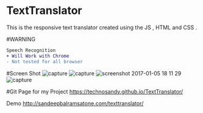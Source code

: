 # TextTranslator


This is the responsive text translator created using the JS , HTML and CSS .

#WARNING 
```diff
Speech Recognition 
+ Will Work with Chrome 
- Not tested for all browser 
```

#Screen Shot
![capture](https://cloud.githubusercontent.com/assets/22931190/21680844/3ecfaf00-d372-11e6-8c2c-c2ca0605249d.PNG)
![capture](https://cloud.githubusercontent.com/assets/22931190/21680872/5b538296-d372-11e6-84c8-164467cd5bee.PNG)
![screenshot 2017-01-05 18 11 29](https://cloud.githubusercontent.com/assets/22931190/21680882/6c90d234-d372-11e6-8b9f-6faaf07ef3cc.png)
![capture](https://cloud.githubusercontent.com/assets/22931190/21680907/869384ba-d372-11e6-9a50-d212f402cdad.PNG)



#Git Page for my Project 
https://technosandy.github.io/TextTranslator/

Demo
http://sandeepbalramsatone.com/texttranslator/
